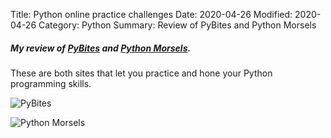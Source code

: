 Title: Python online practice challenges
Date: 2020-04-26
Modified: 2020-04-26
Category: Python
Summary: Review of PyBites and Python Morsels

##### My review of *[PyBites](https://codechalleng.es/)* and *[Python Morsels](https://www.pythonmorsels.com/)*.
These are both sites that let you practice and hone your Python programming skills.


![PyBites]({static}/images/pybites-free.png)


![Python Morsels]({static}/images/morsels.png)